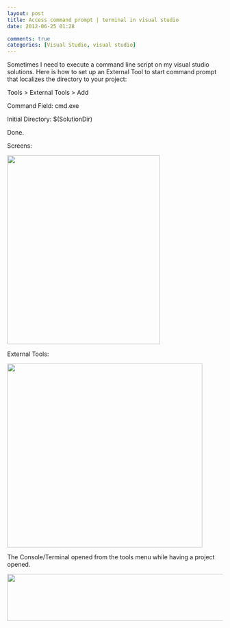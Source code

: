 ```yaml
---
layout: post
title: Access command prompt | terminal in visual studio
date: 2012-06-25 01:28

comments: true
categories: [Visual Studio, visual studio]
---
```

Sometimes I need to execute a command line script on my visual studio solutions. Here is how to set up an External Tool to start command prompt that localizes the directory to your project:

Tools &gt; External Tools &gt; Add

Command Field: cmd.exe

Initial Directory: $(SolutionDir)

Done.

Screens:

<a href="{{ site.baseurl}}/images/2012/06/menuTerminal.png"><img class="size-full wp-image-436 alignnone" title="menuTerminal" src="{{ site.baseurl}}/images/2012/06/menuTerminal.png" alt="" width="357" height="440" /></a>

External Tools:

<a href="{{ site.baseurl}}/images/2012/06/terminal.png"><img class="size-full wp-image-438 alignnone" title="terminal" src="{{ site.baseurl}}/images/2012/06/terminal.png" alt="" width="456" height="428" /></a>

The Console/Terminal opened from the tools menu while having a project opened.

<a href="{{ site.baseurl}}/images/2012/06/terminalconsole.png"><img class="size-full wp-image-437 alignnone" title="terminalconsole" src="{{ site.baseurl}}/images/2012/06/terminalconsole.png" alt="" width="542" height="109" /></a>
